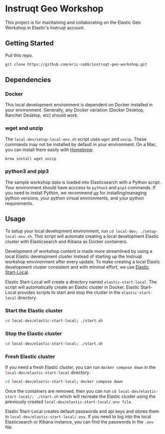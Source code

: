 # Instruqt Geo Workshop

This project is for maintaining and collaborating on the Elastic Geo Workshop in Elastic's Instruqt account.

## Getting Started

Pull this repo.

```bash
git clone https://github.com/eric-cobb/instruqt-geo-workshop.git
```

## Dependencies

### Docker

This local development environment is dependent on Docker installed in your environment.  Generally, any Docker variation
(Docker Desktop, Rancher Desktop, etc) should work.

### wget and unzip

The `local-dev/setup-local-env.sh` script uses `wget` and `unzip`. These commands may not be installed by default in your
environment. On a Mac, you can install them easily with [Homebrew](https://brew.sh/).

```bash
brew install wget unzip
```

### python3 and pip3

The sample workshop data is loaded into Elasticsearch with a Python script. Your environment should have acccess to `python3`
and `pip3` commands. If you need to install Python, we recommend [uv](https://github.com/astral-sh/uv) for installing/managing
python versions, your python virtual environments, and your python requirements.

## Usage

To setup your local development environment, run `cd local-dev; ./setup-local-env.sh`.  This script will automate creating a
local development Elastic cluster with Elasticsearch and Kibana as Docker containers.

Development of workshop content is made more streamlined by using a local Elastic development cluster instead of starting up
the Instruqt workshop envvironment after every update. To make creating a local Elastic development cluster consistent and with
minimal effort, we use [Elastic Start-Local](https://www.elastic.co/guide/en/elasticsearch/reference/current/run-elasticsearch-locally.html).

Elastic Start-Local will create a directory named `elastic-start-local`.  The script will automatically create an Elastic
cluster in Docker. Elastic Start-Local provides scripts to start and stop the cluster in the `elastic-start-local` directory.

### Start the Elastic cluster

```bash
cd local-dev/elastic-start-local; ./start.sh
```

### Stop the Elastic cluster

```bash
cd local-dev/elastic-start-local; ./start.sh
```

### Fresh Elastic cluster

If you need a fresh Elastic cluster, you can  run `docker compose down` in the `local-dev/elastic-start-local` directory.

```bash
cd local-dev/elastic-start-local; docker compose down
```

Once the containers are removed, then you can run `cd local-dev/elastic-start-local/; ./start.sh` which will recreate the
Elastic cluster using the previously created `local-dev/elastic-start-local/.env file`.

Elastic Start-Local creates default passwords and api keys and stores them in `local-dev/elastic-start-local/.env`. If you
need to log into the local Elasticsearch or Kibana instance, you can find the passwords in the `.env` file.